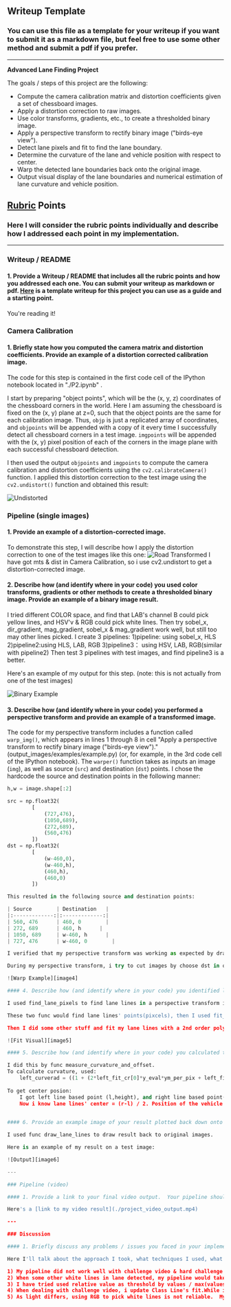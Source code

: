 ## Writeup Template

### You can use this file as a template for your writeup if you want to submit it as a markdown file, but feel free to use some other method and submit a pdf if you prefer.

---

**Advanced Lane Finding Project**

The goals / steps of this project are the following:

* Compute the camera calibration matrix and distortion coefficients given a set of chessboard images.
* Apply a distortion correction to raw images.
* Use color transforms, gradients, etc., to create a thresholded binary image.
* Apply a perspective transform to rectify binary image ("birds-eye view").
* Detect lane pixels and fit to find the lane boundary.
* Determine the curvature of the lane and vehicle position with respect to center.
* Warp the detected lane boundaries back onto the original image.
* Output visual display of the lane boundaries and numerical estimation of lane curvature and vehicle position.

[//]: # (Image References)

[image1]: ./output_images/undistort_output.jpg "Undistorted"
[image2]: ./output_images/undist_test4.jpg "Road Transformed"
[image3]: ./output_images/binary_combo_test4.jpg "Binary Example"
[image4]: ./output_images/warped_straight_lines.jpg "Warp Example"
[image5]: ./output_images/color_fit_lines.jpg "Fit Visual"
[image6]: ./output_images/test4_output.jpg "Output"
[video1]: ./project_video_output.mp4 "Video"

## [Rubric](https://review.udacity.com/#!/rubrics/571/view) Points

### Here I will consider the rubric points individually and describe how I addressed each point in my implementation.  

---

### Writeup / README

#### 1. Provide a Writeup / README that includes all the rubric points and how you addressed each one.  You can submit your writeup as markdown or pdf.  [Here](https://github.com/udacity/CarND-Advanced-Lane-Lines/blob/master/writeup_template.md) is a template writeup for this project you can use as a guide and a starting point.  

You're reading it!

### Camera Calibration

#### 1. Briefly state how you computed the camera matrix and distortion coefficients. Provide an example of a distortion corrected calibration image.

The code for this step is contained in the first code cell of the IPython notebook located in "./P2.ipynb" .  

I start by preparing "object points", which will be the (x, y, z) coordinates of the chessboard corners in the world. Here I am assuming the chessboard is fixed on the (x, y) plane at z=0, such that the object points are the same for each calibration image.  Thus, `objp` is just a replicated array of coordinates, and `objpoints` will be appended with a copy of it every time I successfully detect all chessboard corners in a test image.  `imgpoints` will be appended with the (x, y) pixel position of each of the corners in the image plane with each successful chessboard detection.  

I then used the output `objpoints` and `imgpoints` to compute the camera calibration and distortion coefficients using the `cv2.calibrateCamera()` function.  I applied this distortion correction to the test image using the `cv2.undistort()` function and obtained this result: 

![Undistorted][image1]

### Pipeline (single images)

#### 1. Provide an example of a distortion-corrected image.

To demonstrate this step, I will describe how I apply the distortion correction to one of the test images like this one:
![Road Transformed][image2]
I have got mts & dist in Camera Calibration, so i use  cv2.undistort to get a distortion-corrected image. 

#### 2. Describe how (and identify where in your code) you used color transforms, gradients or other methods to create a thresholded binary image.  Provide an example of a binary image result.



I tried different COLOR space, and find that LAB's channel B could pick yellow lines, and HSV'v & RGB could pick white lines. Then try sobel_x, dir_gradient, mag_gradient, sobel_x & mag_gradient work well, but still too may other lines picked.
I create 3 pipelines:
    1)pipeline: using sobel_x, HLS
    2)pipeline2:using HLS, LAB, RGB
    3)pipeline3： using HSV, LAB, RGB(similar with pipeline2)
Then test 3 pipelines with test images, and find pipeline3 is a better.

Here's an example of my output for this step.  (note: this is not actually from one of the test images)

![Binary Example][image3]

#### 3. Describe how (and identify where in your code) you performed a perspective transform and provide an example of a transformed image.

The code for my perspective transform includes a function called `warp_img()`, which appears in lines 1 through 8 in cell "Apply a perspective transform to rectify binary image ("birds-eye view")." (output_images/examples/example.py) (or, for example, in the 3rd code cell of the IPython notebook).  The `warper()` function takes as inputs an image (`img`), as well as source (`src`) and destination (`dst`) points.  I chose the hardcode the source and destination points in the following manner:

```python
h,w = image.shape[:2]

src = np.float32(
        [
            (727,476),
            (1050,689),
            (272,689),
            (560,476)
        ])
dst = np.float32(
        [
            (w-460,0),
            (w-460,h),
            (460,h),
            (460,0)
        ])

This resulted in the following source and destination points:

| Source        | Destination   | 
|:-------------:|:-------------:| 
| 560, 476      | 460, 0        | 
| 272, 689      | 460, h      |
| 1050, 689     | w-460, h      |
| 727, 476      | w-460, 0        |

I verified that my perspective transform was working as expected by drawing the `src` and `dst` points onto a test image and its warped counterpart to verify that the lines appear parallel in the warped image.

During my perspective transform, i try to cut images by choose dst in order to drop useless pixels.

![Warp Example][image4]

#### 4. Describe how (and identify where in your code) you identified lane-line pixels and fit their positions with a polynomial?

I used find_lane_pixels to find lane lines in a perspective transform images, and used search_around_poly to search lane lines in a continous image based on pre one.

These two func would find lane lines' points(pixcels), then I used fit_poly to fit these points.

Then I did some other stuff and fit my lane lines with a 2nd order polynomial kinda like this:

![Fit Visual][image5]

#### 5. Describe how (and identify where in your code) you calculated the radius of curvature of the lane and the position of the vehicle with respect to center.

I did this by func measure_curvature_and_offset.
To calculate curvature, used:
    left_curverad = ((1 + (2*left_fit_cr[0]*y_eval*ym_per_pix + left_fit_cr[1])**2)**1.5) / np.absolute(2*left_fit_cr[0])
    
To get center posion:
    I got left line based point (l,height), and right line based point(r,height), by setting y = height(height is the images' shape in axis y).
    Now i know lane lines' center = (r-l) / 2. Position of the vehicle with respect to center is offset of lane lines' center and images' center.
  

#### 6. Provide an example image of your result plotted back down onto the road such that the lane area is identified clearly.

I used func draw_lane_lines to draw result back to original images.

Here is an example of my result on a test image:

![Output][image6]

---

### Pipeline (video)

#### 1. Provide a link to your final video output.  Your pipeline should perform reasonably well on the entire project video (wobbly lines are ok but no catastrophic failures that would cause the car to drive off the road!).

Here's a [link to my video result](./project_video_output.mp4)

---

### Discussion

#### 1. Briefly discuss any problems / issues you faced in your implementation of this project.  Where will your pipeline likely fail?  What could you do to make it more robust?

Here I'll talk about the approach I took, what techniques I used, what worked and why, where the pipeline might fail and how I might improve it if I were going to pursue this project further.  

1) My pipeline did not work well with challenge video & hard challenge video.
2) When some other white lines in lane detected, my pipeline would take it as lane lines. Maybe i could make the sliding window size smaller.
3) I have tried used relative value as threshold by values / max(values), while it did not work well in some special scene. 
4) When dealing with challenge video, i update Class Line's fit.While i should check current fit, and drop those had great difference compared to best fit. I tried ,but still work bad. I should improved it.
5) As light differs, using RGB to pick white lines is not reliable.  My pipeline is good at pick yellow line(LAB works well), so I should calculate  white lines  by yellow lines picked.
